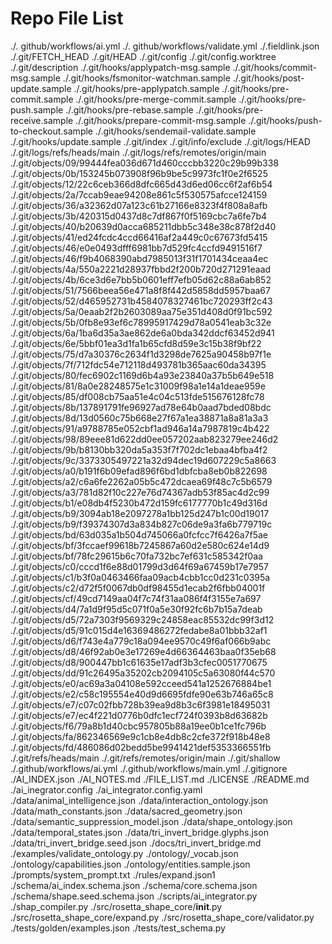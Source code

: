# Repo File List
./. github/workflows/ai.yml
./. github/workflows/validate.yml
./.fieldlink.json
./.git/FETCH_HEAD
./.git/HEAD
./.git/config
./.git/config.worktree
./.git/description
./.git/hooks/applypatch-msg.sample
./.git/hooks/commit-msg.sample
./.git/hooks/fsmonitor-watchman.sample
./.git/hooks/post-update.sample
./.git/hooks/pre-applypatch.sample
./.git/hooks/pre-commit.sample
./.git/hooks/pre-merge-commit.sample
./.git/hooks/pre-push.sample
./.git/hooks/pre-rebase.sample
./.git/hooks/pre-receive.sample
./.git/hooks/prepare-commit-msg.sample
./.git/hooks/push-to-checkout.sample
./.git/hooks/sendemail-validate.sample
./.git/hooks/update.sample
./.git/index
./.git/info/exclude
./.git/logs/HEAD
./.git/logs/refs/heads/main
./.git/logs/refs/remotes/origin/main
./.git/objects/09/99444fea036d671d460cccbb3220c29b99b338
./.git/objects/0b/153245b073908f96b9be5c9973fc1f0e2f6525
./.git/objects/12/22c6ceb366d8dfc665d43d6ed06cc6f2af6b54
./.git/objects/2a/7ccab9eae94208e861c5f530575afcce124159
./.git/objects/36/a32362d07a123c61b27166e8323f4f808a8afb
./.git/objects/3b/420315d0437d8c7df867f0f5169cbc7a6fe7b4
./.git/objects/40/b20639d0acca685211dbb5c348e38c878f2d40
./.git/objects/41/ed24fcdc4ccd66416af2a449c0c67673fd5415
./.git/objects/46/e0e0493dfff6981bb7d529fc4ccfd9491516f7
./.git/objects/46/f9b4068390abd7985013f31f1701434ceaa4ec
./.git/objects/4a/550a2221d28937fbbd2f200b720d271291eaad
./.git/objects/4b/6ce3d6e7bb5b0601eff7efb05d62c88a6ab852
./.git/objects/51/7566beea56e471a8f8f442d5858dd5957baa67
./.git/objects/52/d465952731b4584078327461bc720293ff2c43
./.git/objects/5a/0eaab2f2b2603089aa75e351d408d0f91bc592
./.git/objects/5b/0fb8e93ef6c78995917429d78a0541eab3c32e
./.git/objects/6a/1ba6d35a3ae862de6a0bda342ddcf63452d941
./.git/objects/6e/5bbf01ea3d1fa1b65cfd8d59e3c15b38f9bf22
./.git/objects/75/d7a30376c2634f1d3298de7625a90458b97f1e
./.git/objects/7f/712fdc54e712118d493781b365aac60da34395
./.git/objects/80/fec6902c1169d6b4a93e23840a37b5b649e518
./.git/objects/81/8a0e28248575e1c31009f98a1e14a1deae959e
./.git/objects/85/df008cb75aa51e4c04c513fde515676128fc78
./.git/objects/8b/137891791fe96927ad78e64b0aad7bded08bdc
./.git/objects/8d/13d0560c75b668e27f67a1ea38871a8a81a3a3
./.git/objects/91/a9788785e052cbf1ad946a14a7987819c4b422
./.git/objects/98/89eee81d622dd0ee057202aab823279ee246d2
./.git/objects/9b/b8130bb320da5a353f7f702dc1ebaa4bfba4f2
./.git/objects/9c/3373305497221a32d94dec19d607229c5a8663
./.git/objects/a0/b191f6b09efad896f6bd1dbfcba8eb0b822698
./.git/objects/a2/c6a6fe2262a05b5c472dcaea69f48c7c5b6579
./.git/objects/a3/781d82f10c227e76d74367adb53f85ac4d2c99
./.git/objects/b1/e08db4f5230b472d159fc6177770b1c49d316d
./.git/objects/b9/3094ab18e2097278a1bb125d247b1c00d19017
./.git/objects/b9/f39374307d3a834b827c06de9a3fa6b779719c
./.git/objects/bd/63d035a1b504d745066a0fcfcc7f6426a7f5ae
./.git/objects/bf/3fccaef99618b7245867a60d2e580c624e14d9
./.git/objects/bf/78fc29615b6c70fa732bc7ef631c585342f0aa
./.git/objects/c0/cccd1f6e88d01799d3d64f69a67459b17e7957
./.git/objects/c1/b3f0a0463466faa09acb4cbb1cc0d231c0395a
./.git/objects/c2/d72f5f0067db0df98455d1ecab2f6fbb04001f
./.git/objects/cf/49cd7149aa04f7c74f31aa086f4f3155e7a697
./.git/objects/d4/7a1d9f95d5c071f0a5e30f92fc6b7b15a7deab
./.git/objects/d5/72a7303f9569329c24858eac85532dc99f3d12
./.git/objects/d5/91c015d4e16369486272fedabe8a01bbb32af1
./.git/objects/d6/f743e4a779c18a094ee9570c49f6af066b9abc
./.git/objects/d8/46f92ab0e3e17269e4d66364463baa0f35eb68
./.git/objects/d8/900447bb1c61635e17adf3b3cfec0051770675
./.git/objects/dd/91c26495a35202cb2094105c5a63080f44c570
./.git/objects/e0/ac69a3a04108e592cceed541a1252676884be1
./.git/objects/e2/c58c195554e40d9d6695fdfe90e63b746a65c8
./.git/objects/e7/c07c02fbb728b39ea9d8b3c6f3981e18495031
./.git/objects/e7/ec4f221d0776b0dfc1ecf724f0393b8d63682b
./.git/objects/f6/79a8b1d40cbc957805b88a19ee0b1ce1fc796b
./.git/objects/fa/862346569e9c1cb8e4db8c2cfe372f918b48e8
./.git/objects/fd/486086d02bedd5be9941421def5353366551fb
./.git/refs/heads/main
./.git/refs/remotes/origin/main
./.git/shallow
./.github/workflows/ai.yml
./.github/workflows/main.yml
./.gitignore
./AI_INDEX.json
./AI_NOTES.md
./FILE_LIST.md
./LICENSE
./README.md
./ai_inegrator.config
./ai_integrator.config.yaml
./data/animal_intelligence.json
./data/interaction_ontology.json
./data/math_constants.json
./data/sacred_geometry.json
./data/semantic_suppression_model.json
./data/shape_ontology.json
./data/temporal_states.json
./data/tri_invert_bridge.glyphs.json
./data/tri_invert_bridge.seed.json
./docs/tri_invert_bridge.md
./examples/validate_ontology.py
./ontology/_vocab.json
./ontology/capabilities.json
./ontology/entities.sample.json
./prompts/system_prompt.txt
./rules/expand.json1
./schema/ai_index.schema.json
./schema/core.schema.json
./schema/shape.seed.schema.json
./scripts/ai_integrator.py
./shap_compiler.py
./src/rosetta_shape_core/__init__.py
./src/rosetta_shape_core/expand.py
./src/rosetta_shape_core/validator.py
./tests/golden/examples.json
./tests/test_schema.py
